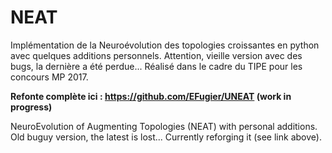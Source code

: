 # NEAT
Implémentation de la Neuroévolution des topologies croissantes en python avec quelques additions personnels. Attention, vieille version avec des bugs, la dernière a été perdue...
Réalisé dans le cadre du TIPE pour les concours MP 2017.

**Refonte complète ici : 
https://github.com/EFugier/UNEAT   (work in progress)**

NeuroEvolution of Augmenting Topologies (NEAT) with personal additions. Old buguy version, the latest is lost...
Currently reforging it (see link above).


